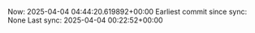 Now: 2025-04-04 04:44:20.619892+00:00 Earliest commit since sync: None Last sync: 2025-04-04 00:22:52+00:00
